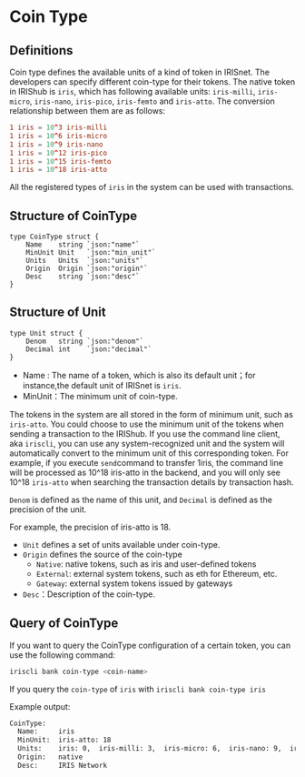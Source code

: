 # Coin Type

## Definitions

Coin type defines the available units of a kind of token in IRISnet. The developers can specify different coin-type for  their tokens. The native token in IRIShub is `iris`, which has following available units: `iris-milli`, `iris-micro`, `iris-nano`, `iris-pico`, `iris-femto` and `iris-atto`. The conversion relationship between them are as follows:

```toml
1 iris = 10^3 iris-milli
1 iris = 10^6 iris-micro
1 iris = 10^9 iris-nano
1 iris = 10^12 iris-pico
1 iris = 10^15 iris-femto
1 iris = 10^18 iris-atto
```

All the registered types of `iris` in the system can be used with transactions.

## Structure of CoinType

```golang
type CoinType struct {
    Name    string `json:"name"`
    MinUnit Unit   `json:"min_unit"`
    Units   Units  `json:"units"`
    Origin  Origin `json:"origin"`
    Desc    string `json:"desc"`
}
```

## Structure of Unit

```golang
type Unit struct {
    Denom   string `json:"denom"`
    Decimal int    `json:"decimal"`
}
```

* Name : The name of a token, which is also its default unit；for instance,the default unit of IRISnet is `iris`.
* MinUnit：The minimum unit of coin-type.

The tokens in the system are all stored in the form of minimum unit, such as `iris-atto`. You could choose to use the minimum unit of the tokens when sending a transaction to the IRIShub. If you use the command line client, aka `iriscli`, you can use any system-recognized unit and the system will automatically convert to the minimum unit of this corresponding token. For example, if you execute `send`command to transfer 1iris, the command line will be processed as 10^18 iris-atto in the backend, and you will only see 10^18 `iris-atto` when searching the transaction details by transaction hash.

`Denom` is defined as the name of this unit, and `Decimal` is defined as the precision of the unit.

For example, the precision of iris-atto is 18.

* `Unit` defines a set of units available under coin-type.
* `Origin` defines the source of the coin-type
  * `Native`: native tokens, such as iris and user-defined tokens
  * `External`: external system tokens, such as eth for Ethereum, etc.
  * `Gateway`: external system tokens issued by gateways
* `Desc`：Description of the coin-type.

## Query of CoinType

If you want to query the CoinType configuration of a certain token, you can use the following command:

```bash
iriscli bank coin-type <coin-name>
```

If you query the `coin-type` of `iris` with `iriscli bank coin-type iris`

Example output:

```bash
CoinType:
  Name:     iris
  MinUnit:  iris-atto: 18
  Units:    iris: 0,  iris-milli: 3,  iris-micro: 6,  iris-nano: 9,  iris-pico: 12,  iris-femto: 15,  iris-atto: 18
  Origin:   native
  Desc:     IRIS Network
```
